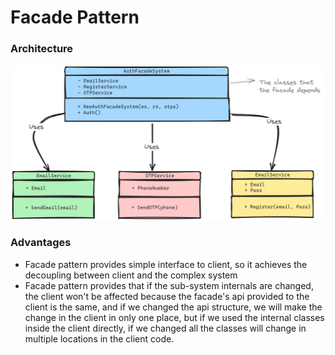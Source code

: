 # Facade Pattern 

### Architecture

![](uml.excalidraw.png)

### Advantages 
- Facade pattern provides simple interface to client, so it achieves the decoupling between client and the complex system 
- Facade pattern provides that if the sub-system internals are changed, the client won't be affected because the facade's api provided to the client is the same, and if we changed the api structure, we will make the change in the client in only one place, but if we used the internal classes inside the client directly, if we changed all the classes will change in multiple locations in the client code.